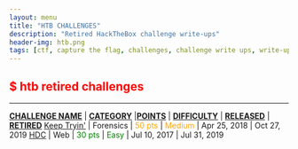 ```yaml
---
layout: menu
title: "HTB CHALLENGES"
description: "Retired HackTheBox challenge write-ups"
header-img: htb.png
tags: [ctf, capture the flag, challenges, challenge write ups, write-ups, writeups, write-up, writeup, htb, hackthebox, solutions]
---
```


## <span style="color:red">$ htb retired challenges</span>

---

<strong style="text-decoration:underline">CHALLENGE NAME</strong> |  <strong style="text-decoration:underline">CATEGORY</strong> |<strong style="text-decoration:underline">POINTS</strong> | <strong style="text-decoration:underline">DIFFICULTY</strong> | <strong style="text-decoration:underline">RELEASED</strong> | <strong style="text-decoration:underline">RETIRED</strong>
[Keep Tryin'](./for/Keep_Tryin.html) | <span id="for">Forensics</span> | <span style="color:orange">50 pts</span> | <span style="color:orange">Medium</span> | Apr 25, 2018 | Oct 27, 2019
[HDC](./web/HDC.html) |  <span id="web">Web</span> | <span style="color:green">30 pts</span> | <span style="color:green">Easy</span> | Jul 10, 2017 | Jul 31, 2019
